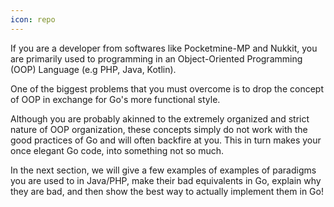 ```yaml
---
icon: repo
---
```


If you are a developer from softwares like Pocketmine-MP and Nukkit, you are primarily used to programming in an Object-Oriented Programming (OOP) Language (e.g PHP, Java, Kotlin).

One of the biggest problems that you must overcome is to drop the concept of OOP in exchange for Go's more functional style.

Although you are probably akinned to the extremely organized and strict nature of OOP organization, these concepts simply do not work with the good practices of Go and will often backfire at you. This in turn makes your once elegant Go code, into something not so much.

In the next section, we will give a few examples of examples of paradigms you are used to in Java/PHP, make their bad equivalents in Go, explain why they are bad, and then show the best way to actually implement them in Go!